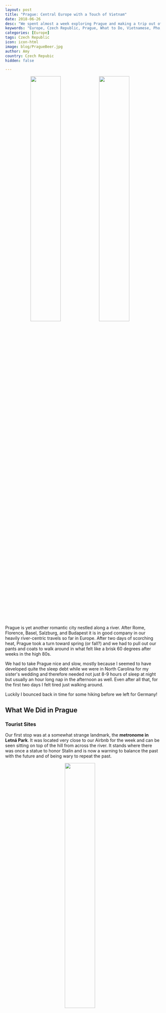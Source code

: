 ```yaml
---
layout: post
title: "Prague: Central Europe with a Touch of Vietnam"
date: 2018-06-26
desc: "We spent almost a week exploring Prague and making a trip out of the city for a little hiking. Most surprisingly, we found a wealth of Vietnamese food as a great alternative to the gravy heavy Czech delicacies."
keywords: "Europe, Czech Republic, Prague, What to Do, Vietnamese, Pho, Bahn Mi, hike, RTW"
categories: [Europe]
tags: Czech Republic
icon: icon-html
image: blog/PragueBeer.jpg
author: Amy
country: Czech Repubic
hidden: false

---
```


<div style="text-align: center; max-width: calc(100% - 20px);"><a href="/static/assets/img/blog/PragueWaterfrontSunset.jpg" target="_blank"><img src="/static/assets/img/blog/PragueWaterfrontSunset.jpg" width="45%"></a> <a href="/static/assets/img/blog/PragueSwans.jpg" target="_blank"><img src="/static/assets/img/blog/PragueSwans.jpg" width="45%"></a><p><i></i></p></div><p></p>


Prague is yet another romantic city nestled along a river. After Rome, Florence, Basel, Salzburg, and Budapest it is in good company in our heavily river-centric travels so far in Europe. After two days of scorching heat, Prague took a turn toward spring (or fall?) and we had to pull out our pants and coats to walk around in what felt like a brisk 60 degrees after weeks in the high 80s. 

We had to take Prague nice and slow, mostly because I seemed to have developed quite the sleep debt while we were in North Carolina for my sister's wedding and therefore needed not just 8-9 hours of sleep at night but usually an hour long nap in the afternoon as well. Even after all that, for the first two days I felt tired just walking around. 

Luckily I bounced back in time for some hiking before we left for Germany!

## <i class="fa fa-check-square" aria-hidden="true" style="color:#2495C4;"></i> What We Did in Prague


### Tourist Sites

Our first stop was at a somewhat strange landmark, the **metronome in Letná Park**. It was located very close to our Airbnb for the week and can be seen sitting on top of the hill from across the river. It stands where there was once a statue to honor Stalin and is now a warning to balance the past with the future and of being wary to repeat the past.

<div style="text-align: center; max-width: calc(100% - 20px);"><a href="/static/assets/img/blog/PragueMetronome.jpg" target="_blank"><img src="/static/assets/img/blog/PragueMetronome.jpg" width="45%"></a><p><i></i></p></div><p></p>

Aside from its warnings, it is a lovely (and popular) spot for young people to enjoy a beer and watch the sunset over the city. Each time we walked past the seating around the metronome was packed with people enjoying a pleasant evening overlooking the city. 

<div style="text-align: center;"><a href="/static/assets/img/blog/PragueOverlookPANO.jpg" target="_blank"><img src="/static/assets/img/blog/PragueOverlookPANO.jpg" style="max-width: calc(75% - 20px);"></a><p><i></i></p></div><p></p> 

Our first full day we did a large circuit of the west side of the river. We walked first through a park that we thought would lead to an entrance to the Royal Gardens only to find it is no longer an open route. So, we returned to the street and made our way to the **Prague Castle** and the **St. Vitus Cathedral**. Waiting in line for security in the scorching sun before temperatures plummeted the following day was rough. On hot days I would highly recommend getting to the entrance before the tour groups start arriving or else bring yourself a hat and a fan because there is no shade and the morning sun direct and toasty. 

Once inside we would our way around the buildings, through the courtyards, and into the gardens. After seeing so many cathedrals in Italy, I have to admit we felt tapped out of awe and admiration and couldn't bring ourselves to pay the entry fee and wait in line to see the inside of the cathedral. This is one of the major drawback of a Euro-tour. Every city has lovely cathedrals but you (or at least I) can only handle visiting so many before my interest level is exhausted. 

<div style="text-align: center; max-width: calc(100% - 20px);"><a href="/static/assets/img/blog/PragueFunicular.jpg" target="_blank"><img src="/static/assets/img/blog/PragueFunicular.jpg" width="25.4%"></a> <a href="/static/assets/img/blog/PragueTower.jpg" target="_blank"><img src="/static/assets/img/blog/PragueTower.jpg" width="45%"></a><p><i></i></p></div><p></p>

From there we wound our way down through the tourist heavy streets leading to the funicular that you can take to the top of Petrin Hill. The funicular is included as part of the Prague public transportation system so does not require a special ticket and is much nicer than walking up the hill in the heat. 

We checked out the **Petrin Tower**, which looks like a little Eiffel Tower replica and then slowly wandered through the park back to the city below. 

We visited the **Charles Bridge** multiple times and it is lovely for views of the city but packed with people. There were some pretty talented street performers when we were there at sunset though so as long as you are aware of your surroundings and don't get too caught up in the view or the music and find yourself a spot along the railing to avoid too much of the necessary tourist dodging, it is a great place to see the city at sunrise or sunset in particular. 

<div style="text-align: center; max-width: calc(100% - 20px);"><a href="/static/assets/img/blog/PragueBridgeCrowd.jpg" target="_blank"><img src="/static/assets/img/blog/PragueBridgeCrowd.jpg" width="32%"></a> <a href="/static/assets/img/blog/PragueBridgeStatue.jpg" target="_blank"><img src="/static/assets/img/blog/PragueBridgeStatue.jpg" width="32%"></a> <a href="/static/assets/img/blog/PragueWaterfront.jpg" target="_blank"><img src="/static/assets/img/blog/PragueWaterfront.jpg" width="32%"></a><p><i>The people on and views from the Charles Bridge.</i></p></div><p></p>

We also wandered through the Old Town Square, though I honestly almost skipped it when I found out that the famous astronomical clock I remember being impressed by during high school visits was under construction until the end of August. 😞

<div style="text-align: center; max-width: calc(100% - 20px);"><a href="/static/assets/img/blog/PragueClock.jpg" target="_blank"><img src="/static/assets/img/blog/PragueClock.jpg" width="25.4%"></a> <a href="/static/assets/img/blog/PragueSquare.jpg" target="_blank"><img src="/static/assets/img/blog/PragueSquare.jpg" width="45%"></a><p><i></i></p></div><p></p>

On our last day in the city, we visited the **Royal Gardens** and the "New World" neighborhood. The Royal Gardens are fairly small but free to walk through and have one of the best views of St. Vitus Cathedral, so it is worth a stop. We also overheard a tour guide telling his guests that if you put your head under the fountain in the middle you can hear singing but it seems to me that he just wanted to make them look at little silly. Still, almost all of them stuck their head under the bowl of the fountain. 

<div style="text-align: center; max-width: calc(100% - 20px);"><a href="/static/assets/img/blog/PragueChurchView.jpg" target="_blank"><img src="/static/assets/img/blog/PragueChurchView.jpg" width="45%"></a> <a href="/static/assets/img/blog/PragueChurchViewAmy.jpg" target="_blank"><img src="/static/assets/img/blog/PragueChurchViewAmy.jpg" width="45%"></a><p><i>View from the Royal Gardens. I included both so it was clear I didn't get my picture taken in front of a green screen, even though that's what it looks like. </i></p></div><p></p>

The **Nový Svět** or "New World" neighborhood. Nový Svět is a tiny neighborhood just down the hill from the Prague Castle, which made it an easy stop after the Royal Gardens. It was built up in the 16th century for the artists, scientists, and magicians that the emperor at the time liked to have around, and it has been left mostly untouched as the city grew and developed. While it is a charming neighborhood, it is over before you know it and if you don't stop for a coffee or something you'll easily cover it with a 20 minute stroll. 
 

### Hike from Karlštejn to Beroun 

After our guide on the food tour mentioned a nice hike from Karlštejn to Beroun, Nate looked at his maps.me app for trails in the area. We found one that looked promising and jumped on the regional train to Karlštejn and headed toward the castle following signs that clearly pointed the way. 

<div style="text-align: center; max-width: calc(100% - 20px);"><a href="/static/assets/img/blog/PragueHikeCastle.jpg" target="_blank"><img src="/static/assets/img/blog/PragueHikeCastle.jpg" width="45%"></a> <a href="/static/assets/img/blog/PragueHikeBridge.jpg" target="_blank"><img src="/static/assets/img/blog/PragueHikeBridge.jpg" width="45%"></a><p><i></i></p></div><p></p>

We walked around the exterior of the castle but entrance was 12 USD for the cheapest tour and you have to take a tour, no self-guided exploration allowed. So, we enjoyed views of the town below over the wall and then headed down the trailhead that is right next to the entrance to the castle. It is a fairly flat and well marked path down to a road. Across the street looked like a clear marker for a trailhead and lined up with the map we had so we headed off in that direction. After just a few minutes of walking we found ourselves in fairly dense foliage but pushed on, thinking maybe it was just overgrown with this being the early part of the nice weather for the year? 

Then we reached a hillside where the trail had clearly suffered from recent rains. It was muddy and the trail was more of a diagonal than a flat surface. Very carefully we picked our way across the hillside because just around the bend it looked like the trail should be more flat. It was but that's because we found ourselves right in the middle of some fields of grain. To be fair, there was a small footpath that was only slightly overgrown but there were no signs of the trail markers our food tour guide had mentioned. Luckily we pretty easily made our way out of the field and onto a road that seemed made for tractors and dirt bikes. We were able to take this all the way back to the river where we could follow it to Beroun. 

<div style="text-align: center; max-width: calc(100% - 20px);"><a href="/static/assets/img/blog/PragueHikeField.jpg" target="_blank"><img src="/static/assets/img/blog/PragueHikeField.jpg" width="45%"></a> <a href="/static/assets/img/blog/PragueHikeCaves.jpg" target="_blank"><img src="/static/assets/img/blog/PragueHikeCaves.jpg" width="45%"></a><p><i></i></p></div><p></p>

All said, it was a little over 9 miles of pretty easy walking. The fields we walked through were beautiful and the cool and overcast day made it very comfortable. 

It turns out, had we done just slightly more research there is a clearly marked trail. After the fact, I looked at [these directions for how to do a hike to Beroun](http://www.praguego.com/tips/castle-to-brewery-a-leafy-green-hike-from-karlstejn-to-beroun/) and had we used them we wouldn't have had to gingerly avoid falling down a muddy hill or walking through a field. We are rarely this ill-prepared for our excursions but hey, nothing wrong with a little  spontaneity and adventure, right?


## <i class="fa fa-check-square" aria-hidden="true" style="color:#2495C4;"></i> Eating in Prague

We enjoyed the food in Prague a lot, partially because we splurged on our first European food tour (really a splurge compared to the price of food tours in SE Asia) and partially because we were very pleasantly surprised at the thriving Vietnamese food scene in the city. 

<div style="text-align: center; max-width: calc(100% - 20px);"><a href="/static/assets/img/blog/PragueLunch.jpg" target="_blank"><img src="/static/assets/img/blog/PragueLunch.jpg" width="25.4%"></a> <a href="/static/assets/img/blog/PragueFirstBeer.jpg" target="_blank"><img src="/static/assets/img/blog/PragueFirstBeer.jpg" width="25.4%"></a> <a href="/static/assets/img/blog/PragueBeerPaper.jpg" target="_blank"><img src="/static/assets/img/blog/PragueBeerPaper.jpg" width="25.4%"></a><p><i>Lunch at U Pinkasu where we enjoyed our very gravy heavy Czech food. U Pinkasu also claims to be the first place to serve a Pilsner Urquell, the ubiquitous Czech beer. Finally, "beer paper" for waitresses to track consumption. This one is supposed to be sufficient for 6 Czech men.</i></p></div><p></p>

### Prague Food Tour

After foregoing food tours for all our time in Europe so far, mostly unenthusiastic about the price tags that came with them. We decided to use a little of our surplus funds to splurge on a Czech food tour called **Prague Food Tour**. They have two guides, George and Leona, and we were with George for our afternoon tour along with one other tourist from London. Our small group was great compared with the 9-person group that was scheduled for the evening tour. 

Unlike [our food tour in Brazil](/blog/2017/10/Rio/), which I still believe cannot be matched and I will never stop gushing about, the tour with George stopped at only 4 places and created a circle around about 4 city blocks. For instance, our first stop was literally next door to our second stop. While we didn't see a lot of the city, we did eat a lot of food. 

<div style="text-align: center; max-width: calc(100% - 20px);"><a href="/static/assets/img/blog/PraguePastery.jpg" target="_blank"><img src="/static/assets/img/blog/PraguePastery.jpg" width="45%"></a><p><i></i></p></div><p></p>

We made four stops, first for pastries called `koláče` at **Antonínovo Pekařství**. I loved the poppyseed version of this danish like treat but Nate was unimpressed. Apparently the Czech diaspora in Texas has taken this traditional food and switched the fruits and poppy seeds for cheese and sausages. Maybe he would have enjoyed that version more. We also had a Czech open faced egg salad sandwich called `Chlébs pomazánkou`. It was exactly what you would expect of an egg salad sandwich. 

<div style="text-align: center; max-width: calc(100% - 20px);"><a href="/static/assets/img/blog/PragueBeerFood.jpg" target="_blank"><img src="/static/assets/img/blog/PragueBeerFood.jpg" width="45%"></a> <a href="/static/assets/img/blog/PragueBeer.jpg" target="_blank"><img src="/static/assets/img/blog/PragueBeer.jpg" width="45%"></a><p><i></i></p></div><p></p>

From there we went next door to the local pub called **Lokál** for pub food and beer. We tried a few dishes including: `tatarák` (steak tartar), `Pražská šunka` (Prague ham with a horseradish and cream sauce), and `smaženy syr` (fried cheese with tartar sauce). The tartar was the best Nate has ever tasted, heavy on mixed-in seasoning and well blended. Food in Prague is heavy on meat and it would be nearly impossible for a vegetarian or vegan to really dig into Czech food. 

Our third stop was at a trendy restaurant where Czech celebrities can occasionally be spotted called **Eska**. It was probably about 4 blocks from the bar and bakery where we started. This is where we had my favorite dish of the tour though, `Brambory v popelu` or potatoes in ash. It was covered in a sauce made with kefir, dried egg yolk, and smoked fish for a rich and wonderful flavor that left me disappointed that I was so full already because I would have loved to eat another helping and luxuriate in the flavors. 

<div style="text-align: center; max-width: calc(100% - 20px);"><a href="/static/assets/img/blog/PragueFruitDumpling.jpg" target="_blank"><img src="/static/assets/img/blog/PragueFruitDumpling.jpg" width="30%"></a><p><i></i></p></div><p></p>


Our final stop was at **Mozaika Krystal** for `meruňkový knedlík`, a fruit dumpling with ricotta. For a dessert, I as surprised how faintly sweet the dumpling was. The fruit filling does all the work of sweetening the dish, leaving it much more mild than any version an American would have come up with. 

Throughout our tour, we drank beer. Beer is everywhere in Prague and it is often as cheap as water (or cheaper!). If our tour guide (and the internet) are to be believed Czech beer consumption is just over 142 liters per year per capita. That includes all the minors and people who don't drink at all, so there is _a lot_ of beer being enjoyed in Prague. At Lokál we learned about the importance of foam on a beer to indicate that it is fresh and for protecting the beer from oxidation. No self-respecting Czech would drink a beer with less than two fingers of foam. Some might drink with significantly more foam than that though. When you need something a little lighter but you're obviously not going to stop drinking beer, you can have `Šnyt` or `Mlíko`. Šnyt is half foam and Mlíko is full foam. That's right folks, a refreshing glass of foam to take a break from drinking beer because you wouldn't want to switch to water, that's ridiculous. 


### Like Being Back in Hanoi

If you remember my all the gushing I did about the food in [Hanoi](/blog/2018/01/hanoi/), [Hoi An](/blog/2018/01/HoiAn/), or [Saigon](/blog/2018/01/Saigon/); then you should not be surprised when I say I was _thrilled_ with the abundance of relatively inexpensive Vietnamese food in Prague. According to the guide on our food tour, Prague became a popular destination for immigration for Vietnamese families when both countries were under a Communist government in the 1970s and 80s. The readily available pho, bun cha, and bahn mi are a lasting testament to this immigration and there is even a Little Hanoi neighborhood we didn't get a chance to visit. 

After eating bread dumplings, meats drenched in gravy, potatoes, cabbage, and more dumplings for dessert; the lighter fare of Vietnamese cuisine offered a welcome relief for our bellies as well as our tastebuds. 

<div style="text-align: center; max-width: calc(100% - 20px);"><a href="/static/assets/img/blog/PragueVietnamese1.jpg" target="_blank"><img src="/static/assets/img/blog/PragueVietnamese1.jpg" width="25.4%"></a> <a href="/static/assets/img/blog/PragueVietnamese2.jpg" target="_blank"><img src="/static/assets/img/blog/PragueVietnamese2.jpg" width="25.4%"></a> <a href="/static/assets/img/blog/PragueVietnamese3.jpg" target="_blank"><img src="/static/assets/img/blog/PragueVietnamese3.jpg" width="25.4%"></a><p><i>So much Vietnamese food!</i></p></div><p></p>

We had delicious varieties of bahn mi at **Bahn Mi Makers**, so good that we ordered seconds to take home with us for dinner. Bun cha and pho at **Remember** and **Thanh Ha**. Nate was so jealous of my bun cha, which really tasted like the pork was prepared on a sidewalk grill out back, after our first meal at Remember that we had to make a second trip back on our last night so he could have a serving of it all to himself. 

While it certainly wasn't traditional Czech food, we really enjoyed getting to indulge in some of our new favorite foods again. 

## <i class="fa fa-check-square" aria-hidden="true" style="color:#2495C4;"></i> How We Did with Our Budget in Salzburg

For our time in Prague, we had budgeted as much as 60 USD a night for accommodations, the lower prices of everything in the Czech Republic made it a cheaper destination than many of its Euro-zone neighbors. Our conveniently located Airbnb ended up coming in just under budget at 59 USD per night and it was a quick walk to Letná Park and accessible to at least half a dozen trams that could take us anywhere we wanted to go. 

We had also budgeted 15 USD per day per person for food and 15 USD per day per person for entertainment. Out of that planned 60 USD daily total, we ended up spending 42 USD per day on average but then spent almost 200 USD on our food tour so the savings we had went straight into this splurge (plus a little from our surplus from Budapest). Overall we ended up being about 70 USD over budget total for our time in Prague.